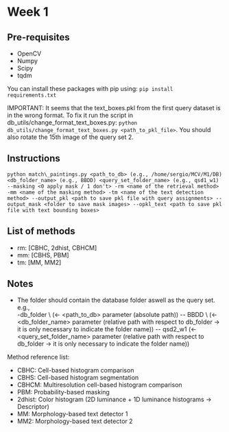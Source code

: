 # Week 1

## Pre-requisites
- OpenCV
- Numpy
- Scipy
- tqdm

You can install these packages with pip using: 
`pip install requirements.txt`

IMPORTANT: It seems that the text_boxes.pkl from the first query dataset is in the wrong format. To fix it run the script in db_utils/change_format_text_boxes.py:
`python db_utils/change_format_text_boxes.py <path_to_pkl_file>`. You should also rotate the 15th image of the query set 2.

## Instructions
`python match\_paintings.py <path_to_db> (e.g., /home/sergio/MCV/M1/DB) <db_folder_name> (e.g., BBDD) <query_set_folder_name> (e.g., qsd1_w1) --masking <0 apply mask / 1 don't> -rm <name of the retrieval method> -mm <name of the masking method> -tm <name of the text detection method> --output_pkl <path to save pkl file with query assignments> --output_mask <folder to save mask images> --opkl_text <path to save pkl file with text bounding boxes>`

## List of methods
<ul>
    <li> rm: [CBHC, 2dhist, CBHCM]</li>
    <li> mm: [CBHS, PBM]</li>
    <li> tm: [MM, MM2]</li>
</ul>

## Notes
 - The folder should contain the database folder aswell as the query set. \
    e.g., \
    -db_folder \ (<- <path_to_db> parameter (absolute path))
    -- BBDD \ (<- <db_folder_name> parameter (relative path with respect to db_folder -> it is only necessary to indicate the folder name))
    -- qsd2_w1 (<- <query_set_folder_name> parameter (relative path with respect to db_folder -> it is only necessary to indicate the folder name))

Method reference list:
- CBHC: Cell-based histogram comparison
- CBHS: Cell-based histogram segmentation
- CBHCM: Multiresolution cell-based histogram comparison
- PBM: Probability-based masking
- 2dhist: Color histogram (2D luminance + 1D luminance histograms -> Descriptor)
- MM: Morphology-based text detector 1
- MM2: Morphology-based text detector 2